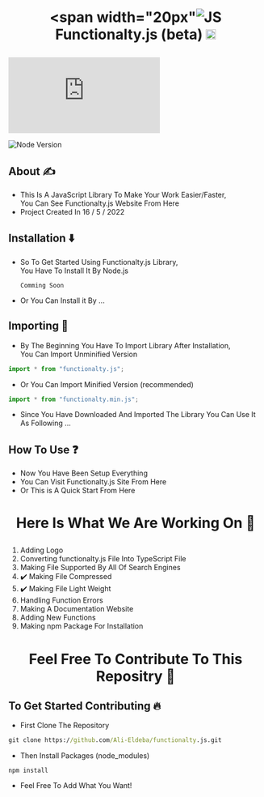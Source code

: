 # <p align="center"><span width="20px"![JS](https://media1.giphy.com/media/ln7z2eWriiQAllfVcn/giphy.gif?cid=790b76115cd5f2f3ebd0a1aeb3ae5c75cbf7bc3c9a1bd77b&rid=giphy.gif&ct=s)</span> Functionalty.js (beta) <img width="20px" src="https://media1.giphy.com/media/ln7z2eWriiQAllfVcn/giphy.gif?cid=790b76115cd5f2f3ebd0a1aeb3ae5c75cbf7bc3c9a1bd77b&rid=giphy.gif&ct=s"/></p>

<!-- License -->
![license](https://img.shields.io/github/license/Ali-Eldeba/functionalty.js)

![Node Version](https://img.shields.io/badge/Node-v13.14.0-red)

## About ✍️

- This Is A JavaScript Library To Make Your Work Easier/Faster,<br />
  You Can See Functionalty.js Website From Here
- Project Created In 16 / 5 / 2022

## Installation ⬇️

- So To Get Started Using Functionalty.js Library,<br />
  You Have To Install It By Node.js
  ```node
  Comming Soon
  ```
- Or You Can Install it By ...

## Importing 🦐

- By The Beginning You Have To Import Library After Installation,<br />
  You Can Import Unminified Version

```javascript
import * from "functionalty.js";
```

- Or You Can Import Minified Version (recommended)

```javascript
import * from "functionalty.min.js";
```

- Since You Have Downloaded And Imported The Library You Can Use It As Following ...

## How To Use ❓

- Now You Have Been Setup Everything
- You Can Visit Functionalty.js Site From <a>Here</a>
- Or This is A Quick Start From Here

# <p align="center">Here Is What We Are Working On 🤞</p>

1. Adding Logo
2. Converting functionalty.js File Into TypeScript File
3. Making File Supported By All Of Search Engines
4. ✔️ Making File Compressed
5. ✔️ Making File Light Weight
6. Handling Function Errors
7. Making A Documentation Website
8. Adding New Functions
9. Making npm Package For Installation

# <p align="center">Feel Free To Contribute To This Repositry 🤝</p>

## To Get Started Contributing 🔥

- First Clone The Repository

```cmd
git clone https://github.com/Ali-Eldeba/functionalty.js.git
```

- Then Install Packages (node_modules)

```node
npm install
```

- Feel Free To Add What You Want!
